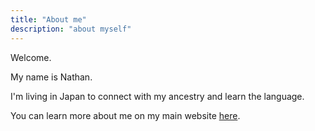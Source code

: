 ```yaml
---
title: "About me"
description: "about myself"
---
```


Welcome.

My name is Nathan.

I'm living in Japan to connect with my ancestry and learn the language.

You can learn more about me on my main website [here](https://nathanwillson.com/).
